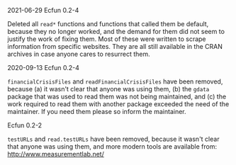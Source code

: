 2021-06-29
Ecfun 0.2-4 

Deleted all `read*` functions and functions that called them be default, because they no longer worked, and the demand for them did not seem to justify the work of fixing them.  Most of these were written to scrape information from specific websites.  They are all still available in the CRAN archives in case anyone cares to resurrect them.  

2020-09-13 
Ecfun 0.2-4 

`financialCrisisFiles` and `readFinancialCrisisFiles` have been removed, because (a) it wasn't clear that anyone was using them, (b) the `gdata` package that was used to read them was not being maintained, and (c) the work required to read them with another package exceeded the need of the maintainer.  If you need them please so inform the maintainer.    

Ecfun 0.2-2

`testURLs` and `read.testURLs` have been removed, 
because it wasn't clear that anyone was using them, 
and more modern tools are available from:  
http://www.measurementlab.net/
